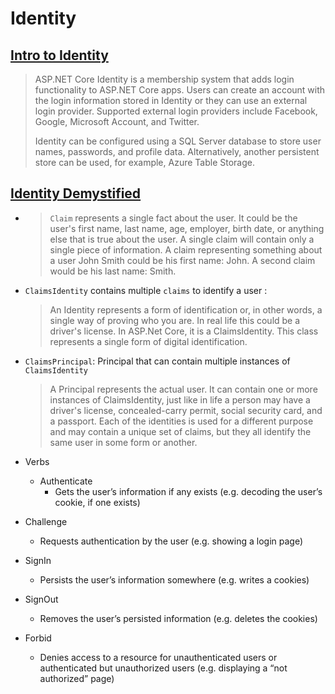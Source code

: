# Identity

## [Intro to Identity](https://docs.microsoft.com/en-us/aspnet/core/security/authentication/identity?view=aspnetcore-2.1&tabs=visual-studio)

>ASP.NET Core Identity is a membership system that adds login functionality to ASP.NET Core apps. Users can create an account with the login information stored in Identity or they can use an external login provider. Supported external login providers include Facebook, Google, Microsoft Account, and Twitter.
>
>Identity can be configured using a SQL Server database to store user names, passwords, and profile data. Alternatively, another persistent store can be used, for example, Azure Table Storage.

## [Identity Demystified](https://digitalmccullough.com/posts/aspnetcore-auth-system-demystified.html)

- > `Claim` represents a single fact about the user. It could be the user's first name, last name, age, employer, birth date, or anything else that is true about the user. A single claim will contain only a single piece of information. A claim representing something about a user John Smith could be his first name: John. A second claim would be his last name: Smith.

- `ClaimsIdentity` contains multiple `claims` to identify a user :
    > An Identity represents a form of identification or, in other words, a single way of proving who you are. In real life this could be a driver's license. In ASP.Net Core, it is a ClaimsIdentity. This class represents a single form of digital identification.

- `ClaimsPrincipal`: Principal that can contain multiple instances of `ClaimsIdentity`
    > A Principal represents the actual user. It can contain one or more instances of ClaimsIdentity, just like in life a person may have a driver's license, concealed-carry permit, social security card, and a passport. Each of the identities is used for a different purpose and may contain a unique set of claims, but they all identify the same user in some form or another.

- Verbs
  - Authenticate
    - Gets the user’s information if any exists (e.g. decoding the user’s cookie, if one exists)
- Challenge
  - Requests authentication by the user (e.g. showing a login page)
  
- SignIn
  - Persists the user’s information somewhere (e.g. writes a cookies)

- SignOut
  - Removes the user’s persisted information (e.g. deletes the cookies)

- Forbid
  - Denies access to a resource for unauthenticated users or authenticated but unauthorized users (e.g. displaying a “not authorized” page)
